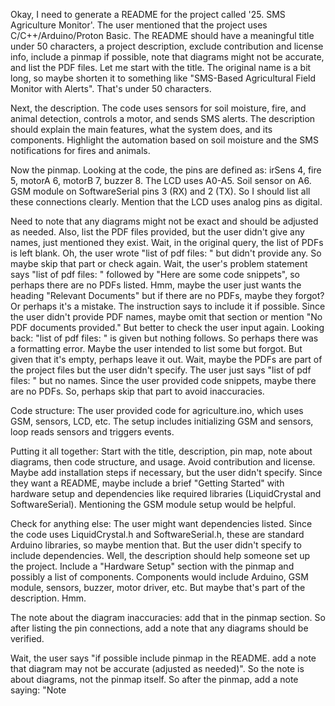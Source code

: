 Okay, I need to generate a README for the project called '25. SMS Agriculture Monitor'. The user mentioned that the project uses C/C++/Arduino/Proton Basic. The README should have a meaningful title under 50 characters, a project description, exclude contribution and license info, include a pinmap if possible, note that diagrams might not be accurate, and list the PDF files. Let me start with the title. The original name is a bit long, so maybe shorten it to something like "SMS-Based Agricultural Field Monitor with Alerts". That's under 50 characters.

Next, the description. The code uses sensors for soil moisture, fire, and animal detection, controls a motor, and sends SMS alerts. The description should explain the main features, what the system does, and its components. Highlight the automation based on soil moisture and the SMS notifications for fires and animals.

Now the pinmap. Looking at the code, the pins are defined as: irSens 4, fire 5, motorA 6, motorB 7, buzzer 8. The LCD uses A0-A5. Soil sensor on A6. GSM module on SoftwareSerial pins 3 (RX) and 2 (TX). So I should list all these connections clearly. Mention that the LCD uses analog pins as digital.

Need to note that any diagrams might not be exact and should be adjusted as needed. Also, list the PDF files provided, but the user didn't give any names, just mentioned they exist. Wait, in the original query, the list of PDFs is left blank. Oh, the user wrote "list of pdf files: " but didn't provide any. So maybe skip that part or check again. Wait, the user's problem statement says "list of pdf files: " followed by "Here are some code snippets", so perhaps there are no PDFs listed. Hmm, maybe the user just wants the heading "Relevant Documents" but if there are no PDFs, maybe they forgot? Or perhaps it's a mistake. The instruction says to include it if possible. Since the user didn't provide PDF names, maybe omit that section or mention "No PDF documents provided." But better to check the user input again. Looking back: "list of pdf files: " is given but nothing follows. So perhaps there was a formatting error. Maybe the user intended to list some but forgot. But given that it's empty, perhaps leave it out. Wait, maybe the PDFs are part of the project files but the user didn't specify. The user just says "list of pdf files: " but no names. Since the user provided code snippets, maybe there are no PDFs. So, perhaps skip that part to avoid inaccuracies.

Code structure: The user provided code for agriculture.ino, which uses GSM, sensors, LCD, etc. The setup includes initializing GSM and sensors, loop reads sensors and triggers events.

Putting it all together: Start with the title, description, pin map, note about diagrams, then code structure, and usage. Avoid contribution and license. Maybe add installation steps if necessary, but the user didn't specify. Since they want a README, maybe include a brief "Getting Started" with hardware setup and dependencies like required libraries (LiquidCrystal and SoftwareSerial). Mentioning the GSM module setup would be helpful.

Check for anything else: The user might want dependencies listed. Since the code uses LiquidCrystal.h and SoftwareSerial.h, these are standard Arduino libraries, so maybe mention that. But the user didn't specify to include dependencies. Well, the description should help someone set up the project. Include a "Hardware Setup" section with the pinmap and possibly a list of components. Components would include Arduino, GSM module, sensors, buzzer, motor driver, etc. But maybe that's part of the description. Hmm.

The note about the diagram inaccuracies: add that in the pinmap section. So after listing the pin connections, add a note that any diagrams should be verified.

Wait, the user says "if possible include pinmap in the README. add a note that diagram may not be accurate (adjusted as needed)". So the note is about diagrams, not the pinmap itself. So after the pinmap, add a note saying: "Note